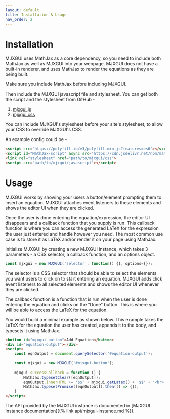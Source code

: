 ```yaml
---
layout: default
title: Installation & Usage 
nav_order: 2
---
```


# Installation
MJXGUI uses MathJax as a core dependency, so you need to include both MathJax as well as MJXGUI into your webpage. MJXGUI does not have a built-in renderer, and uses MathJax to render the equations as they are being built.

Make sure you include MathJax before including MJXGUI.

Then include the MJXGUI javascript file and stylesheet. You can get both the script and the stylesheet from GitHub -
1. [mjxgui.js](https://raw.githubusercontent.com/hrushikeshrv/mjxgui/main/src/mjxgui.min.js)
2. [mjxgui.css](https://raw.githubusercontent.com/hrushikeshrv/mjxgui/main/src/mjxgui.css)

You can include MJXGUI's stylesheet before your site's stylesheet, to allow your CSS to override MJXGUI's CSS.

An example config could be -

```html
<script src="https://polyfill.io/v3/polyfill.min.js?features=es6"></script>
<script id="MathJax-script" async src="https://cdn.jsdelivr.net/npm/mathjax@3/es5/tex-mml-chtml.js"></script>
<link rel="stylesheet" href="path/to/mjxgui/css">
<script src="path/to/mjxgui/javascript"></script>
```

# Usage
MJXGUI works by showing your users a button/element prompting them to insert an equation. MJXGUI attaches event listeners to these elements and shows the editor UI when they are clicked.

Once the user is done entering the equation/expression, the editor UI disappears and a callback function that you supply is run. This callback function is where you can access the generated LaTeX for the expression the user just entered and handle however you need. The most common use case is to store it as LaTeX and/or render it on your page using MathJax.

Initialize MJXGUI by creating a new MJXGUI instance, which takes 3 parameters - a CSS selector, a callback function, and an options object.

```javascript
const mjxgui = new MJXGUI('selector', function() {}, options={});
```

The selector is a CSS selector that should be able to select the elements you want users to click on to start entering an equation. MJXGUI adds click event listeners to all selected elements and shows the editor UI whenever they are clicked.

The callback function is a function that is run when the user is done entering the equation and clicks on the “Done” button. This is where you will be able to access the LaTeX for the equation.

You would build a minimal example as shown below. This example takes the LaTeX for the equation the user has created, appends it to the body, and typesets it using MathJax.

```html
<button id="mjxgui-button">Add Equation</button>
<div id="equation-output"></div>
<script>
    const eqnOutput = document.querySelector('#equation-output');
    
    const mjxgui = new MJXGUI('#mjxgui-button');
    
    mjxgui.successCallback = function () {
        MathJax.typesetClear([eqnOutput]);
        eqnOutput.innerHTML += '$$' + mjxgui.getLatex() + '$$' + '<br>';
        MathJax.typesetPromise([eqnOutput]).then(() => {});
    }
</script>
```

The API provided by the MJXGUI instance is documented in [MJXGUI Instance documentation]({% link api/mjxgui-instance.md %}).